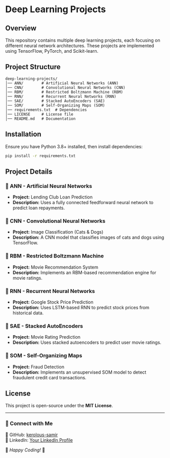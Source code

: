 # Deep Learning Projects

## Overview
This repository contains multiple deep learning projects, each focusing on different neural network architectures. These projects are implemented using TensorFlow, PyTorch, and Scikit-learn.

## Project Structure
```
deep-learning-projects/
│── ANN/        # Artificial Neural Networks (ANN)
│── CNN/        # Convolutional Neural Networks (CNN)
│── RBM/        # Restricted Boltzmann Machine (RBM)
│── RNN/        # Recurrent Neural Networks (RNN)
│── SAE/        # Stacked AutoEncoders (SAE)
│── SOM/        # Self-Organizing Maps (SOM)
│── requirements.txt  # Dependencies
│── LICENSE     # License file
│── README.md   # Documentation
```

## Installation
Ensure you have Python 3.8+ installed, then install dependencies:

```bash
pip install -r requirements.txt
```

## Project Details

### 📌 ANN - Artificial Neural Networks
- **Project:** Lending Club Loan Prediction
- **Description:** Uses a fully connected feedforward neural network to predict loan repayments.

### 📌 CNN - Convolutional Neural Networks
- **Project:** Image Classification (Cats & Dogs)
- **Description:** A CNN model that classifies images of cats and dogs using TensorFlow.

### 📌 RBM - Restricted Boltzmann Machine
- **Project:** Movie Recommendation System
- **Description:** Implements an RBM-based recommendation engine for movie ratings.

### 📌 RNN - Recurrent Neural Networks
- **Project:** Google Stock Price Prediction
- **Description:** Uses LSTM-based RNN to predict stock prices from historical data.

### 📌 SAE - Stacked AutoEncoders
- **Project:** Movie Rating Prediction
- **Description:** Uses stacked autoencoders to predict user movie ratings.

### 📌 SOM - Self-Organizing Maps
- **Project:** Fraud Detection
- **Description:** Implements an unsupervised SOM model to detect fraudulent credit card transactions.

## License
This project is open-source under the **MIT License**.

---

### 🔗 Connect with Me
📌 GitHub: [kerolous-samir](https://github.com/kerolous-samir)  
📌 LinkedIn: [Your LinkedIn Profile](https://www.linkedin.com/in/kerolous-samir)  

🚀 *Happy Coding!* 🎯
